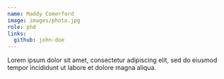 ```yaml
---
name: Maddy Comerford
image: images/photo.jpg
role: phd
links:
  github: john-doe
---
```


Lorem ipsum dolor sit amet, consectetur adipiscing elit, sed do eiusmod tempor incididunt ut labore et dolore magna aliqua.
